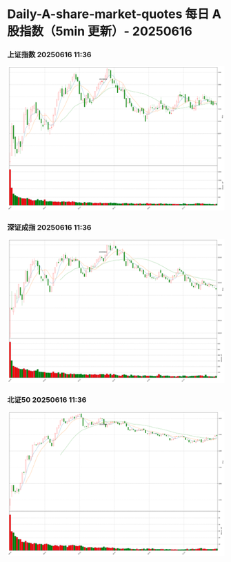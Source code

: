 
# Daily-A-share-market-quotes 每日 A 股指数（5min 更新）- 20250616

### 上证指数 20250616 11:36
![](./fig/2025/6/20250616-sh000001.png)

### 深证成指 20250616 11:36
![](./fig/2025/6/20250616-sz399001.png)

### 北证50 20250616 11:36
![](./fig/2025/6/20250616-bj899050.png)
